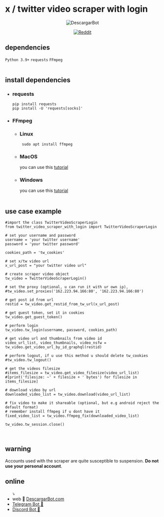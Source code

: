 # x / twitter video scraper with login
<div align="center">
  
![DescargarBot](https://www.descargarbot.com/v/download-github_twitter.png)
  
[![Reddit](https://img.shields.io/badge/on-descargarbot?logo=github&label=status&color=green
)](https://github.com/descargarbot/twitter-video-scraper-login/issues "Twitter with login")
</div>

<h2>dependencies</h2>
<code>Python 3.9+</code>
<code>requests</code>
<code>FFmpeg</code>
<br>
<br>
<h2>install dependencies</h2>
<ul>
<li><h3>requests</h3></li>
  <code>pip install requests</code><br>
  <code>pip install -U 'requests[socks]'</code>
  <br>
<li> <h3>FFmpeg </h3></li>
  <ul>
  <li> <h3> Linux </h3> </li>
  <code> sudo apt install ffmpeg </code>
  <li> <h3>MacOS</h3> </li>
    you can use this <a href="https://bbc.github.io/bbcat-orchestration-docs/installation-mac-manual/" > tutorial</a>
  <li> <h3>Windows</h3> </li>
    you can use this <a href="https://www.wikihow.com/Install-FFmpeg-on-Windows" > tutorial</a>
  </ul>
<br>
</ul>
<h2>use case example</h2>

    #import the class TwitterVideoScraperLogin
    from twitter_video_scraper_with_login import TwitterVideoScraperLogin
    
    # set your username and password
    username = 'your twitter username'
    password = 'your twitter password'
    
    cookies_path = 'tw_cookies'

    # set x/tw video url
    x_url_post = "your twitter video url"

    # create scraper video object
    tw_video = TwitterVideoScraperLogin()

    # set the proxy (optional, u can run it with ur own ip),
    #tw_video.set_proxies('162.223.94.166:80', '162.223.94.166:80')

    # get post id from url
    restid = tw_video.get_restid_from_tw_url(x_url_post)

    # get guest token, set it in cookies
    tw_video.get_guest_token()

    # perform login
    tw_video.tw_login(username, password, cookies_path)

    # get video url and thumbnails from video id
    video_url_list, video_thumbnails, video_nsfw = tw_video.get_video_url_by_id_graphql(restid)

    # perform logout, if u use this method u should delete tw_cookies
    #tw_video.tw_logout()

    # get the videos filesize
    #items_filesize = tw_video.get_video_filesize(video_url_list)
    #[print('filesize: ~' + filesize + ' bytes') for filesize in items_filesize]

    # download video by url
    downloaded_video_list = tw_video.download(video_url_list)

    # fix video to make it shareable (optional, but e.g android reject the default format)
    # remember install ffmpeg if u dont have it
    fixed_video_list = tw_video.ffmpeg_fix(downloaded_video_list)

    tw_video.tw_session.close()
    
<br>
<h2>warning</h2>
  Accounts used with the scraper are quite susceptible to suspension. <b>Do not use your personal account</b>.
<br>
<h2>online</h2>
<ul>
  ⤵
  <li> web 🤖 <a href="https://descargarbot.com" >  DescargarBot.com</a></li>
  <li> <a href="https://t.me/xDescargarBot" > Telegram Bot 🤖 </a></li>
  <li> <a href="https://discord.gg/gcFVruyjeQ" > Discord Bot 🤖 </a></li>
</ul>


